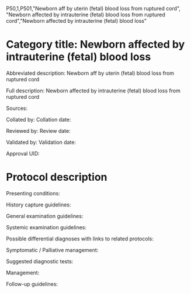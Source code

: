 P50,1,P501,"Newborn aff by uterin (fetal) blood loss from ruptured cord", "Newborn affected by intrauterine (fetal) blood loss from ruptured cord","Newborn affected by intrauterine (fetal) blood loss"
# Category title: Newborn affected by intrauterine (fetal) blood loss

Abbreviated description: Newborn aff by uterin (fetal) blood loss from ruptured cord

Full description: Newborn affected by intrauterine (fetal) blood loss from ruptured cord

Sources:

Collated by:
Collation date:

Reviewed by:
Review date:

Validated by:
Validation date:

Approval UID:

# Protocol description

Presenting conditions:

History capture guidelines:

General examination guidelines:

Systemic examination guidelines:

Possible differential diagnoses with links to related protocols:

Symptomatic / Palliative management:

Suggested diagnostic tests:

Management:

Follow-up guidelines:
